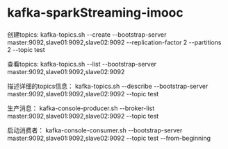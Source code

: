 # kafka-sparkStreaming-imooc

###
创建topics:
kafka-topics.sh --create --bootstrap-server master:9092,slave01:9092,slave02:9092 --replication-factor 2 --partitions 2 --topic test

查看topics:
kafka-topics.sh --list --bootstrap-server master:9092,slave01:9092,slave02:9092

描述详细的topics信息：
kafka-topics.sh --describe --bootstrap-server master:9092,slave01:9092,slave02:9092 --topic test

生产消息：
kafka-console-producer.sh --broker-list master:9092,slave01:9092,slave02:9092 --topic test

启动消费者：
kafka-console-consumer.sh --bootstrap-server master:9092,slave01:9092,slave02:9092 --topic test --from-beginning
###